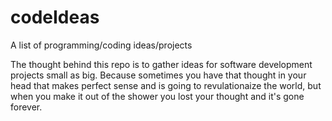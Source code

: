 # codeIdeas
A list of programming/coding ideas/projects

The thought behind this repo is to gather ideas for software development projects small as big.
Because sometimes you have that thought in your head that makes perfect sense and is going to revulationaize the world, but when you make it out of the shower you lost your thought and it's gone forever.
